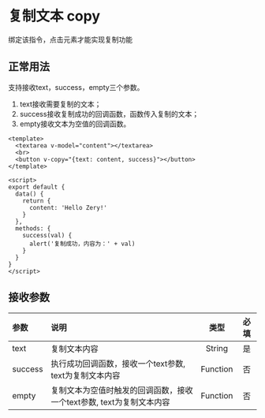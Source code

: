 <script>
import Vue from 'vue'
import zery from '@/index.js'
Vue.use(zery)

export default {
  data() {
    return {
      content: 'Hello Zery!'
    }
  },
  methods: {
    success(val) {
      alert('复制成功，内容为：' + val)
    }
  }
}
</script>

# 复制文本 copy
绑定该指令，点击元素才能实现复制功能

## 正常用法
支持接收text，success，empty三个参数。
1. text接收需要复制的文本；
2. success接收复制成功的回调函数，函数传入复制的文本；
3. empty接收文本为空值的回调函数。
```vue
<template>
  <textarea v-model="content"></textarea>
  <br>
  <button v-copy="{text: content, success}"></button>
</template>

<script>
export default {
  data() {
    return {
      content: 'Hello Zery!'
    }
  },
  methods: {
    success(val) {
      alert('复制成功，内容为：' + val)
    }
  }
}
</script>
```
<template>
  <textarea v-model="content"></textarea>
  <br>
  <button v-copy="{text: content, success}">复制</button>
</template>

## 接收参数
|参数|说明|类型|必填|
|:---|:---|:---:|:---:|
|text|复制文本内容|String|是|
|success|执行成功回调函数，接收一个text参数, text为复制文本内容|Function|否|
|empty|复制文本为空值时触发的回调函数，接收一个text参数, text为复制文本内容|Function|否|
